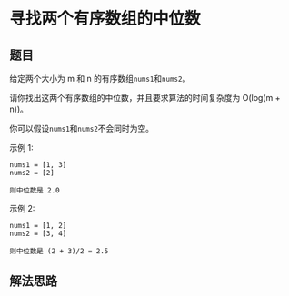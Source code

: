 # 寻找两个有序数组的中位数
## 题目
给定两个大小为 m 和 n 的有序数组`nums1`和`nums2`。

请你找出这两个有序数组的中位数，并且要求算法的时间复杂度为 O(log(m + n))。

你可以假设`nums1`和`nums2`不会同时为空。

示例 1:
~~~
nums1 = [1, 3]
nums2 = [2]

则中位数是 2.0
~~~
示例 2:
~~~
nums1 = [1, 2]
nums2 = [3, 4]

则中位数是 (2 + 3)/2 = 2.5
~~~
## 解法思路